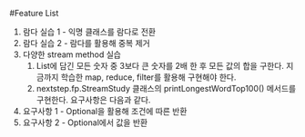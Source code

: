 #Feature List
1. 람다 실습 1 - 익명 클래스를 람다로 전환
2. 람다 실습 2 - 람다를 활용해 중복 제거
3. 다양한 stream method 실습
    1. List에 담긴 모든 숫자 중 3보다 큰 숫자를 2배 한 후 모든 값의 합을 구한다. 지금까지 학습한 map, reduce, filter를 활용해 구현해야 한다.
    2. nextstep.fp.StreamStudy 클래스의 printLongestWordTop100() 메서드를 구현한다. 요구사항은 다음과 같다.
4. 요구사항 1 - Optional을 활용해 조건에 따른 반환
5. 요구사항 2 - Optional에서 값을 반환